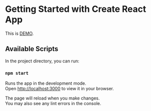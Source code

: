 # Getting Started with Create React App

This is [DEMO](https://github.com/facebook/create-react-app](https://chisanupong45.github.io/Mobile_PJ2566_2/)).

## Available Scripts

In the project directory, you can run:

### `npm start`

Runs the app in the development mode.\
Open [http://localhost:3000](http://localhost:3000) to view it in your browser.

The page will reload when you make changes.\
You may also see any lint errors in the console.
